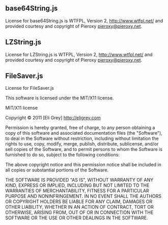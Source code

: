 ## base64String.js
License for base64String.js is WTFPL, Version 2, http://www.wtfpl.net/ and provided courtesy and copyright of Pieroxy <pieroxy@pieroxy.net>.


## LZString.js
License for LZString.js is WTFPL, Version 2, http://www.wtfpl.net/ and provided courtesy and copyright of Pieroxy <pieroxy@pieroxy.net>.


## FileSaver.js

License for FileSaver.js

This software is licensed under the MIT/X11 license.

MIT/X11 license

Copyright &copy; 2011 [Eli Grey] http://eligrey.com

Permission is hereby granted, free of charge, to any person
obtaining a copy of this software and associated documentation
files (the "Software"), to deal in the Software without
restriction, including without limitation the rights to use,
copy, modify, merge, publish, distribute, sublicense, and/or sell
copies of the Software, and to permit persons to whom the
Software is furnished to do so, subject to the following
conditions:

The above copyright notice and this permission notice shall be
included in all copies or substantial portions of the Software.

THE SOFTWARE IS PROVIDED "AS IS", WITHOUT WARRANTY OF ANY KIND,
EXPRESS OR IMPLIED, INCLUDING BUT NOT LIMITED TO THE WARRANTIES
OF MERCHANTABILITY, FITNESS FOR A PARTICULAR PURPOSE AND
NONINFRINGEMENT. IN NO EVENT SHALL THE AUTHORS OR COPYRIGHT
HOLDERS BE LIABLE FOR ANY CLAIM, DAMAGES OR OTHER LIABILITY,
WHETHER IN AN ACTION OF CONTRACT, TORT OR OTHERWISE, ARISING
FROM, OUT OF OR IN CONNECTION WITH THE SOFTWARE OR THE USE OR
OTHER DEALINGS IN THE SOFTWARE.
